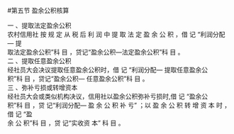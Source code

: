 #第五节 盈余公积核算
<p> 一 、提取法定盈余公积<br />
      农村信用社 按 规 定 从 税 后 利 润 中 提 取 法 定 盈 余 公 积 ，借 记 &ldquo;利润分配— 提<br />
      取法定盈余公积&rdquo;科 目 ，贷记&ldquo;盈余公积—法定盈余公积&rdquo;科 目 。<br />
      二 、提取任意盈余公积<br />
      经社员大会决议提取任意盈余公积时，借 记 &ldquo;利润分配— 提取任意盈余公<br />
      积&rdquo;科 目 ，贷记&ldquo;盈余公积— 任意盈余公积&rdquo;科 目 。<br />
      三 、弥补亏损或转增资本<br />
      经社员大会或类似机构决议，信用社以盈余公积弥补亏损时,借 记 &ldquo;盈余公<br />
      积&rdquo;科 目 ，贷 记&ldquo;利润分配— 盈 余 公 积 补 亏&rdquo; ；以 盈 余 公 积 转 增 资 本 时 ，借 记 &ldquo;盈<br />
      余 公 积&rdquo;科 目 ，贷 记&ldquo;实收资 本&rdquo;  科 目 。<br />
<br />
<br />
      <br />
    </p>